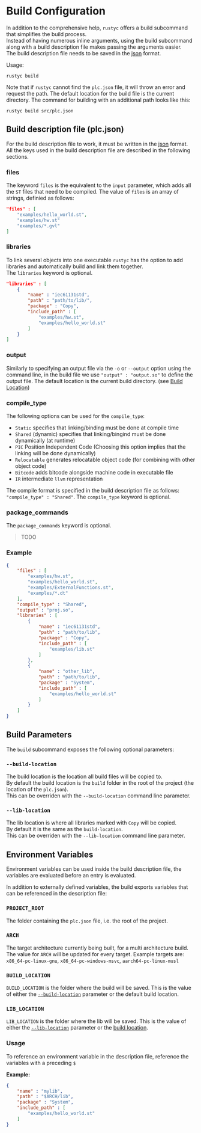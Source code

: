# Build Configuration 

In addition to the comprehensive help, `rustyc` offers a build subcommand that simplifies the build process. </br>
Instead of having numerous inline arguments, using the build subcommand along with a build description file makes passing the arguments easier. </br>
The build description file needs to be saved in the [json](https://en.wikipedia.org/wiki/JSON) format.

Usage: 

`rustyc build`

Note that if `rustyc` cannot find the `plc.json` file, it will throw an error and request the path. The default location for the build file is the current directory. The command for building with an additional path looks like this:

`rustyc build src/plc.json`


## Build description file (plc.json)

For the build description file to work, it must be written in the [json](https://en.wikipedia.org/wiki/JavaScript_Object_Notation) format. All the keys used in the build description file are described in the following sections. 


### files

The keyword `files` is the equivalent to the `input` parameter, which adds all the `ST` files that need to be compiled. The value of `files` is an array of strings, definied as follows:
```json
"files" : [
    "examples/hello_world.st",
    "examples/hw.st"
    "examples/*.gvl"
]
```


### libraries

To link several objects into one executable `rustyc` has the option to add libraries and automatically build and link them together.</br>
The `libraries` keyword is optional.

```json
"libraries" : [
    {
        "name" : "iec61131std",
        "path" : "path/to/lib/",
        "package" : "Copy",
        "include_path" : [
            "examples/hw.st",
            "examples/hello_world.st"
        ]
    }
]
```


### output

Similarly to specifying an output file via the `-o` or `--output` option using the command line, in the build file we use `"output" : "output.so"` to define the output file. The default location is the current build directory. (see [Build Location](#build-location)) 


### compile_type

The following options can be used for the `compile_type`:
- `Static` specifies that linking/binding must be done at compile time
- `Shared` (dynamic) specifies that linking/bingind must be done dynamically (at runtime)
- `PIC` Position Independent Code (Choosing this option implies that the linking will be done dynamically)
- `Relocatable` generates relocatable object code (for combining with other object code)
- `Bitcode` adds bitcode alongside machine code in executable file
- `IR` intermediate `llvm` representation

The compile format is specified in the build description file as follows:  `"compile_type" : "Shared"`.
The `compile_type` keyword is optional.


### package_commands
The `package_commands` keyword is optional.

> TODO

### Example

```json
{
    "files" : [
        "examples/hw.st",
        "examples/hello_world.st",
        "examples/ExternalFunctions.st",
        "examples/*.dt"
    ],
    "compile_type" : "Shared",
    "output" : "proj.so",
    "libraries" : [
        {
            "name" : "iec61131std",
            "path" : "path/to/lib",
            "package" : "Copy",
            "include_path" : [
                "examples/lib.st"
            ]
        },
        {
            "name" : "other_lib",
            "path" : "path/to/lib",
            "package" : "System",
            "include_path" : [
                "examples/hello_world.st"
            ]
        }
    ]
}
```

## Build Parameters

The `build` subcommand exposes the following optional parameters: 

### `--build-location`

The build location is the location all build files will be copied to. </br>
By default the build location is the `build` folder in the root of the project (the location of the `plc.json`).</br>
This can be overriden with the `--build-location` command line parameter.

### `--lib-location`

The lib location is where all libraries marked with `Copy` will be copied. </br>
By default it is the same as the `build-location`.</br>
This can be overriden with the `--lib-location` command line parameter.


## Environment Variables

Environment variables can be used inside the build description file, the variables are evaluated before an entry is evaluated.

In addition to externally defined variables, the build exports variables that can be referenced in the description file:

### `PROJECT_ROOT`

The folder containing the `plc.json` file, i.e. the root of the project.

### `ARCH`

The target architecture currently being built, for a multi architecture build. The value for `ARCH` will be updated for every target.
Example targets are: `x86_64-pc-linux-gnu`, `x86_64-pc-windows-msvc`, `aarch64-pc-linux-musl`

### `BUILD_LOCATION`

`BUILD_LOCATION` is the folder where the build will be saved. This is the value of either the [`--build-location`](#build-location) parameter or the default build location.

### `LIB_LOCATION`

`LIB_LOCATION` is the folder where the lib will be saved. This is the value of either the [`--lib-location`](#lib-location) parameter or the [build location](#build-location).

### Usage

To reference an environment variable in the description file, reference the variables with a preceding `$`

**Example:**
```json
{
	"name" : "mylib",
	"path" : "$ARCH/lib",
	"package" : "System",
	"include_path" : [
		"examples/hello_world.st"
	]
}
```


